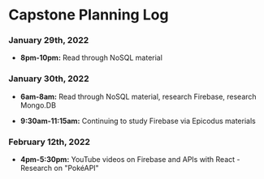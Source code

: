 # Capstone Planning Log

### January 29th, 2022

* **8pm-10pm:** Read through NoSQL material

### January 30th, 2022

* **6am-8am:** Read through NoSQL material, research Firebase, research Mongo.DB

* **9:30am-11:15am:** Continuing to study Firebase via Epicodus materials

### February 12th, 2022

* **4pm-5:30pm:** YouTube videos on Firebase and APIs with React - Research on "PokéAPI"


